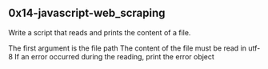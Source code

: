 ## 0x14-javascript-web_scraping


Write a script that reads and prints the content of a file.

The first argument is the file path
The content of the file must be read in utf-8
If an error occurred during the reading, print the error object
